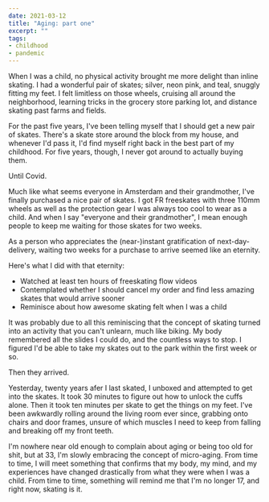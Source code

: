 ```yaml
---
date: 2021-03-12
title: "Aging: part one"
excerpt: ""
tags:
- childhood
- pandemic
---
```

When I was a child, no physical activity brought me more delight than inline skating. I had a wonderful pair of skates; silver, neon pink, and teal, snuggly fitting my feet. I felt limitless on those wheels, cruising all around the neighborhood, learning tricks in the grocery store parking lot, and distance skating past farms and fields.

For the past five years, I've been telling myself that I should get a new pair of skates. There's a skate store around the block from my house, and whenever I'd pass it, I'd find myself right back in the best part of my childhood. For five years, though, I never got around to actually buying them.

Until Covid.

Much like what seems everyone in Amsterdam and their grandmother, I've finally purchased a nice pair of skates. I got FR freeskates with three 110mm wheels as well as the protection gear I was always too cool to wear as a child. And when I say "everyone and their grandmother", I mean enough people to keep me waiting for those skates for two weeks.

As a person who appreciates the (near-)instant gratification of next-day-delivery, waiting two weeks for a purchase to arrive seemed like an eternity.

Here's what I did with that eternity:
- Watched at least ten hours of freeskating flow videos
- Contemplated whether I should cancel my order and find less amazing skates that would arrive sooner
- Reminisce about how awesome skating felt when I was a child

It was probably due to all this reminiscing that the concept of skating turned into an activity that you can't unlearn, much like biking. My body remembered all the slides I could do, and the countless ways to stop. I figured I'd be able to take my skates out to the park within the first week or so.

Then they arrived.

Yesterday, twenty years afer I last skated, I unboxed and attempted to get into the skates. It took 30 minutes to figure out how to unlock the cuffs alone. Then it took ten minutes per skate to get the things on my feet. I've been awkwardly rolling around the living room ever since, grabbing onto chairs and door frames, unsure of which muscles I need to keep from falling and breaking off my front teeth.

I'm nowhere near old enough to complain about aging or being too old for shit, but at 33, I'm slowly embracing the concept of micro-aging. From time to time, I will meet something that confirms that my body, my mind, and my experiences have changed drastically from what they were when I was a child. From time to time, something will remind me that I'm no longer 17, and right now, skating is it.
